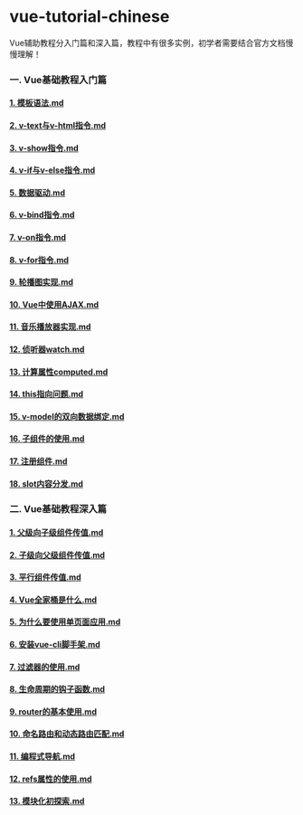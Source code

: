# vue-tutorial-chinese
Vue辅助教程分入门篇和深入篇，教程中有很多实例，初学者需要结合官方文档慢慢理解！
### 一. Vue基础教程入门篇
#### [1. 模板语法.md](https://github.com/ThanlonSmith/vue-tutorial-chinese/blob/master/1.%20Vue%E5%9F%BA%E7%A1%80%E6%95%99%E7%A8%8B%E5%85%A5%E9%97%A8%E7%AF%87/1.%20%E6%A8%A1%E6%9D%BF%E8%AF%AD%E6%B3%95.md)
#### [2. v-text与v-html指令.md](https://github.com/ThanlonSmith/vue-tutorial-chinese/blob/master/1.%20Vue%E5%9F%BA%E7%A1%80%E6%95%99%E7%A8%8B%E5%85%A5%E9%97%A8%E7%AF%87/2.%20v-text%E4%B8%8Ev-html%E6%8C%87%E4%BB%A4.md)
#### [3. v-show指令.md](https://github.com/ThanlonSmith/vue-tutorial-chinese/blob/master/1.%20Vue%E5%9F%BA%E7%A1%80%E6%95%99%E7%A8%8B%E5%85%A5%E9%97%A8%E7%AF%87/3.%20v-show%E6%8C%87%E4%BB%A4.md)
#### [4. v-if与v-else指令.md](https://github.com/ThanlonSmith/vue-tutorial-chinese/blob/master/1.%20Vue%E5%9F%BA%E7%A1%80%E6%95%99%E7%A8%8B%E5%85%A5%E9%97%A8%E7%AF%87/4.%20v-if%E4%B8%8Ev-else%E6%8C%87%E4%BB%A4.md)
#### [5. 数据驱动.md](https://github.com/ThanlonSmith/vue-tutorial-chinese/blob/master/1.%20Vue%E5%9F%BA%E7%A1%80%E6%95%99%E7%A8%8B%E5%85%A5%E9%97%A8%E7%AF%87/5.%20%E6%95%B0%E6%8D%AE%E9%A9%B1%E5%8A%A8.md)
#### [6. v-bind指令.md](https://github.com/ThanlonSmith/vue-tutorial-chinese/blob/master/1.%20Vue%E5%9F%BA%E7%A1%80%E6%95%99%E7%A8%8B%E5%85%A5%E9%97%A8%E7%AF%87/6.%20v-bind%E6%8C%87%E4%BB%A4.md)
#### [7. v-on指令.md](https://github.com/ThanlonSmith/vue-tutorial-chinese/blob/master/1.%20Vue%E5%9F%BA%E7%A1%80%E6%95%99%E7%A8%8B%E5%85%A5%E9%97%A8%E7%AF%87/7.%20v-on%E6%8C%87%E4%BB%A4.md)
#### [8. v-for指令.md](https://github.com/ThanlonSmith/vue-tutorial-chinese/blob/master/1.%20Vue%E5%9F%BA%E7%A1%80%E6%95%99%E7%A8%8B%E5%85%A5%E9%97%A8%E7%AF%87/8.%20v-for%E6%8C%87%E4%BB%A4.md)
#### [9. 轮播图实现.md](https://github.com/ThanlonSmith/vue-tutorial-chinese/blob/master/1.%20Vue%E5%9F%BA%E7%A1%80%E6%95%99%E7%A8%8B%E5%85%A5%E9%97%A8%E7%AF%87/9.%20%E8%BD%AE%E6%92%AD%E5%9B%BE%E5%AE%9E%E7%8E%B0.md)
#### [10. Vue中使用AJAX.md](https://github.com/ThanlonSmith/vue-tutorial-chinese/blob/master/1.%20Vue%E5%9F%BA%E7%A1%80%E6%95%99%E7%A8%8B%E5%85%A5%E9%97%A8%E7%AF%87/10.%20Vue%E4%B8%AD%E4%BD%BF%E7%94%A8AJAX.md)
#### [11. 音乐播放器实现.md](https://github.com/ThanlonSmith/vue-tutorial-chinese/blob/master/1.%20Vue%E5%9F%BA%E7%A1%80%E6%95%99%E7%A8%8B%E5%85%A5%E9%97%A8%E7%AF%87/11.%20%E9%9F%B3%E4%B9%90%E6%92%AD%E6%94%BE%E5%99%A8%E5%AE%9E%E7%8E%B0.md)
#### [12. 侦听器watch.md](https://github.com/ThanlonSmith/vue-tutorial-chinese/blob/master/1.%20Vue%E5%9F%BA%E7%A1%80%E6%95%99%E7%A8%8B%E5%85%A5%E9%97%A8%E7%AF%87/12.%20%E4%BE%A6%E5%90%AC%E5%99%A8watch.md)
#### [13. 计算属性computed.md](https://github.com/ThanlonSmith/vue-tutorial-chinese/blob/master/1.%20Vue%E5%9F%BA%E7%A1%80%E6%95%99%E7%A8%8B%E5%85%A5%E9%97%A8%E7%AF%87/13.%20%E8%AE%A1%E7%AE%97%E5%B1%9E%E6%80%A7computed.md) 
#### [14. this指向问题.md](https://github.com/ThanlonSmith/vue-tutorial-chinese/blob/master/1.%20Vue%E5%9F%BA%E7%A1%80%E6%95%99%E7%A8%8B%E5%85%A5%E9%97%A8%E7%AF%87/14.%20this%E6%8C%87%E5%90%91%E9%97%AE%E9%A2%98.md)
#### [15. v-model的双向数据绑定.md](https://github.com/ThanlonSmith/vue-tutorial-chinese/blob/master/1.%20Vue%E5%9F%BA%E7%A1%80%E6%95%99%E7%A8%8B%E5%85%A5%E9%97%A8%E7%AF%87/15.%20v-model%E7%9A%84%E5%8F%8C%E5%90%91%E6%95%B0%E6%8D%AE%E7%BB%91%E5%AE%9A.md)
#### [16. 子组件的使用.md](https://github.com/ThanlonSmith/vue-tutorial-chinese/blob/master/1.%20Vue%E5%9F%BA%E7%A1%80%E6%95%99%E7%A8%8B%E5%85%A5%E9%97%A8%E7%AF%87/16.%20%E5%AD%90%E7%BB%84%E4%BB%B6%E7%9A%84%E4%BD%BF%E7%94%A8.md)
#### [17. 注册组件.md](https://github.com/ThanlonSmith/vue-tutorial-chinese/blob/master/1.%20Vue%E5%9F%BA%E7%A1%80%E6%95%99%E7%A8%8B%E5%85%A5%E9%97%A8%E7%AF%87/17.%20%E6%B3%A8%E5%86%8C%E7%BB%84%E4%BB%B6.md)
#### [18. slot内容分发.md](https://github.com/ThanlonSmith/vue-tutorial-chinese/blob/master/1.%20Vue%E5%9F%BA%E7%A1%80%E6%95%99%E7%A8%8B%E5%85%A5%E9%97%A8%E7%AF%87/18.%20slot%E5%86%85%E5%AE%B9%E5%88%86%E5%8F%91.md)
### 二. Vue基础教程深入篇
#### [1. 父级向子级组件传值.md](https://github.com/ThanlonSmith/vue-tutorial-chinese/blob/master/2.%20Vue%E5%9F%BA%E7%A1%80%E6%95%99%E7%A8%8B%E6%B7%B1%E5%85%A5%E7%AF%87/1.%20%E7%88%B6%E7%BA%A7%E5%90%91%E5%AD%90%E7%BA%A7%E7%BB%84%E4%BB%B6%E4%BC%A0%E5%80%BC.md)
#### [2. 子级向父级组件传值.md](https://github.com/ThanlonSmith/vue-tutorial-chinese/blob/master/2.%20Vue%E5%9F%BA%E7%A1%80%E6%95%99%E7%A8%8B%E6%B7%B1%E5%85%A5%E7%AF%87/2.%20%E5%AD%90%E7%BA%A7%E5%90%91%E7%88%B6%E7%BA%A7%E7%BB%84%E4%BB%B6%E4%BC%A0%E5%80%BC.md)
#### [3. 平行组件传值.md ](https://github.com/ThanlonSmith/vue-tutorial-chinese/blob/master/2.%20Vue%E5%9F%BA%E7%A1%80%E6%95%99%E7%A8%8B%E6%B7%B1%E5%85%A5%E7%AF%87/3.%20%E5%B9%B3%E8%A1%8C%E7%BB%84%E4%BB%B6%E4%BC%A0%E5%80%BC.md)
#### [4. Vue全家桶是什么.md](https://github.com/ThanlonSmith/vue-tutorial-chinese/blob/master/2.%20Vue%E5%9F%BA%E7%A1%80%E6%95%99%E7%A8%8B%E6%B7%B1%E5%85%A5%E7%AF%87/4.%20Vue%E5%85%A8%E5%AE%B6%E6%A1%B6%E6%98%AF%E4%BB%80%E4%B9%88.md)
#### [5. 为什么要使用单页面应用.md](https://github.com/ThanlonSmith/vue-tutorial-chinese/blob/master/2.%20Vue%E5%9F%BA%E7%A1%80%E6%95%99%E7%A8%8B%E6%B7%B1%E5%85%A5%E7%AF%87/5.%20%E4%B8%BA%E4%BB%80%E4%B9%88%E8%A6%81%E4%BD%BF%E7%94%A8%E5%8D%95%E9%A1%B5%E9%9D%A2%E5%BA%94%E7%94%A8.md)
#### [6. 安装vue-cli脚手架.md](https://github.com/ThanlonSmith/vue-tutorial-chinese/blob/master/2.%20Vue%E5%9F%BA%E7%A1%80%E6%95%99%E7%A8%8B%E6%B7%B1%E5%85%A5%E7%AF%87/6.%20%E5%AE%89%E8%A3%85vue-cli%E8%84%9A%E6%89%8B%E6%9E%B6.md)
#### [7. 过滤器的使用.md](https://github.com/ThanlonSmith/vue-tutorial-chinese/blob/master/2.%20Vue%E5%9F%BA%E7%A1%80%E6%95%99%E7%A8%8B%E6%B7%B1%E5%85%A5%E7%AF%87/7.%20%E8%BF%87%E6%BB%A4%E5%99%A8%E7%9A%84%E4%BD%BF%E7%94%A8.md)
#### [8. 生命周期的钩子函数.md](https://github.com/ThanlonSmith/vue-tutorial-chinese/blob/master/2.%20Vue%E5%9F%BA%E7%A1%80%E6%95%99%E7%A8%8B%E6%B7%B1%E5%85%A5%E7%AF%87/8.%20%E7%94%9F%E5%91%BD%E5%91%A8%E6%9C%9F%E7%9A%84%E9%92%A9%E5%AD%90%E5%87%BD%E6%95%B0.md)
#### [9. router的基本使用.md ](https://github.com/ThanlonSmith/vue-tutorial-chinese/blob/master/2.%20Vue%E5%9F%BA%E7%A1%80%E6%95%99%E7%A8%8B%E6%B7%B1%E5%85%A5%E7%AF%87/9.%20router%E7%9A%84%E5%9F%BA%E6%9C%AC%E4%BD%BF%E7%94%A8.md)
#### [10. 命名路由和动态路由匹配.md](https://github.com/ThanlonSmith/vue-tutorial-chinese/blob/master/2.%20Vue%E5%9F%BA%E7%A1%80%E6%95%99%E7%A8%8B%E6%B7%B1%E5%85%A5%E7%AF%87/10.%20%E5%91%BD%E5%90%8D%E8%B7%AF%E7%94%B1%E5%92%8C%E5%8A%A8%E6%80%81%E8%B7%AF%E7%94%B1%E5%8C%B9%E9%85%8D.md)
#### [11. 编程式导航.md ](https://github.com/ThanlonSmith/vue-tutorial-chinese/blob/master/2.%20Vue%E5%9F%BA%E7%A1%80%E6%95%99%E7%A8%8B%E6%B7%B1%E5%85%A5%E7%AF%87/11.%20%E7%BC%96%E7%A8%8B%E5%BC%8F%E5%AF%BC%E8%88%AA.md)
#### [12. refs属性的使用.md ](https://github.com/ThanlonSmith/vue-tutorial-chinese/blob/master/2.%20Vue%E5%9F%BA%E7%A1%80%E6%95%99%E7%A8%8B%E6%B7%B1%E5%85%A5%E7%AF%87/12.%20refs%E5%B1%9E%E6%80%A7%E7%9A%84%E4%BD%BF%E7%94%A8.md)
#### [13. 模块化初探索.md](https://github.com/ThanlonSmith/vue-tutorial-chinese/blob/master/2.%20Vue%E5%9F%BA%E7%A1%80%E6%95%99%E7%A8%8B%E6%B7%B1%E5%85%A5%E7%AF%87/13.%20%E6%A8%A1%E5%9D%97%E5%8C%96%E5%88%9D%E6%8E%A2%E7%B4%A2.md)
